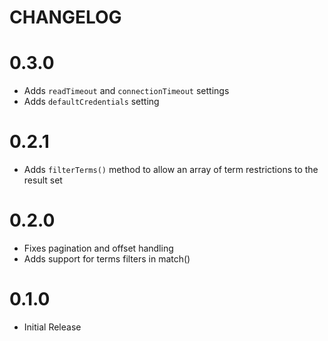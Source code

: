 CHANGELOG
=========

# 0.3.0
* Adds `readTimeout` and `connectionTimeout` settings
* Adds `defaultCredentials` setting

# 0.2.1
* Adds `filterTerms()` method to allow an array of term restrictions to the result set

# 0.2.0
* Fixes pagination and offset handling
* Adds support for terms filters in match()

# 0.1.0 
* Initial Release

